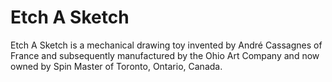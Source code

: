 # Etch A Sketch
 Etch A Sketch is a mechanical drawing toy invented by André Cassagnes of France and subsequently manufactured by the Ohio Art Company and now owned by Spin Master of Toronto, Ontario, Canada.
